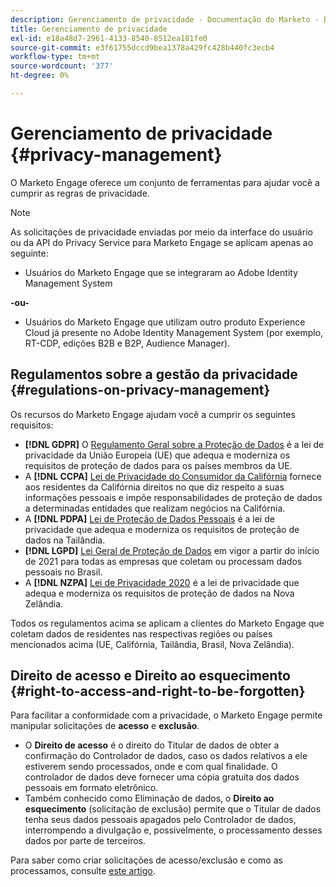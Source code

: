 ```yaml
---
description: Gerenciamento de privacidade - Documentação do Marketo - Documentação do produto
title: Gerenciamento de privacidade
exl-id: e18a48d7-2961-4133-8540-8512ea181fe0
source-git-commit: e3f61755dccd9bea1378a429fc428b440fc3ecb4
workflow-type: tm+mt
source-wordcount: '377'
ht-degree: 0%

---
```


# Gerenciamento de privacidade {#privacy-management}

O Marketo Engage oferece um conjunto de ferramentas para ajudar você a cumprir as regras de privacidade.

>[!NOTE]
>
>As solicitações de privacidade enviadas por meio da interface do usuário ou da API do Privacy Service para Marketo Engage se aplicam apenas ao seguinte:
>
>* Usuários do Marketo Engage que se integraram ao Adobe Identity Management System
>
>**-ou-**
>
>* Usuários do Marketo Engage que utilizam outro produto Experience Cloud já presente no Adobe Identity Management System (por exemplo, RT-CDP, edições B2B e B2P, Audience Manager).

## Regulamentos sobre a gestão da privacidade {#regulations-on-privacy-management}

Os recursos do Marketo Engage ajudam você a cumprir os seguintes requisitos:

* **[!DNL GDPR]** O [Regulamento Geral sobre a Proteção de Dados](https://ec.europa.eu/info/law/law-topic/data-protection/reform/what-does-general-data-protection-regulation-gdpr-govern_en) é a lei de privacidade da União Europeia (UE) que adequa e moderniza os requisitos de proteção de dados para os países membros da UE.
* A **[!DNL CCPA]** [Lei de Privacidade do Consumidor da Califórnia](https://leginfo.legislature.ca.gov/faces/codes_displayText.xhtml?lawCode=CIV&division=3.&title=1.81.5.&part=4.&chapter=&article=) fornece aos residentes da Califórnia direitos no que diz respeito a suas informações pessoais e impõe responsabilidades de proteção de dados a determinadas entidades que realizam negócios na Califórnia.
* A **[!DNL PDPA]** [Lei de Proteção de Dados Pessoais](https://secureprivacy.ai/thailand-pdpa-summary-what-businesses-need-to-know/) é a lei de privacidade que adequa e moderniza os requisitos de proteção de dados na Tailândia.
* **[!DNL LGPD]** [Lei Geral de Proteção de Dados](https://iapp.org/media/pdf/resource_center/Brazilian_General_Data_Protection_Law.pdf) em vigor a partir do início de 2021 para todas as empresas que coletam ou processam dados pessoais no Brasil.
* A **[!DNL NZPA]** [Lei de Privacidade 2020](https://www.legislation.govt.nz/act/public/2020/0031/latest/LMS23223.html) é a lei de privacidade que adequa e moderniza os requisitos de proteção de dados na Nova Zelândia.

Todos os regulamentos acima se aplicam a clientes do Marketo Engage que coletam dados de residentes nas respectivas regiões ou países mencionados acima (UE, Califórnia, Tailândia, Brasil, Nova Zelândia).

## Direito de acesso e Direito ao esquecimento {#right-to-access-and-right-to-be-forgotten}

Para facilitar a conformidade com a privacidade, o Marketo Engage permite manipular solicitações de **acesso** e **exclusão**.

* O **Direito de acesso** é o direito do Titular de dados de obter a confirmação do Controlador de dados, caso os dados relativos a ele estiverem sendo processados, onde e com qual finalidade. O controlador de dados deve fornecer uma cópia gratuita dos dados pessoais em formato eletrônico.
* Também conhecido como Eliminação de dados, o **Direito ao esquecimento** (solicitação de exclusão) permite que o Titular de dados tenha seus dados pessoais apagados pelo Controlador de dados, interrompendo a divulgação e, possivelmente, o processamento desses dados por parte de terceiros.

Para saber como criar solicitações de acesso/exclusão e como as processamos, consulte [este artigo](/help/marketo/product-docs/core-marketo-concepts/miscellaneous/privacy-requests.md).
